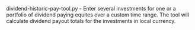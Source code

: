 dividend-historic-pay-tool.py - Enter several investments for one or a portfolio of dividend paying equites over a custom time range.
The tool will calculate dividend payout totals for the investments in local currency.
